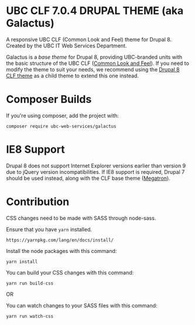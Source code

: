 UBC CLF 7.0.4 DRUPAL THEME (aka Galactus)
=======================================

A responsive UBC CLF (Common Look and Feel) theme for Drupal 8. Created by the
UBC IT Web Services Department.

Galactus is a *base theme* for Drupal 8, providing UBC-branded units with the
basic structure of the UBC CLF ([Common Look and Feel](http://clf.ubc.ca)). If
you need to modify the theme to suit your needs, we recommend using the
[Drupal 8 CLF theme](https://github.com/ubc-web-services/clf) as a child theme
to extend this one instead.

# Composer Builds
If you're using composer, add the project with:
```
composer require ubc-web-services/galactus
```

# IE8 Support
Drupal 8 does not support Internet Explorer versions earlier than version 9 due
to jQuery version incompatibilities. If IE8 support is required, Drupal 7 should
be used instead, along with the CLF base theme
([Megatron](https://github.com/ubc-web-services/megatron)).

# Contribution

CSS changes need to be made with SASS through node-sass.

Ensure that you have `yarn` installed.
```
https://yarnpkg.com/lang/en/docs/install/
```

Install the node packages with this command:
```
yarn install
```

You can build your CSS changes with this command:
```
yarn run build-css
```

OR

You can watch changes to your SASS files with this command:
```
yarn run watch-css
```
